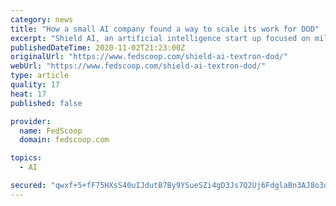 ```yaml
---
category: news
title: "How a small AI company found a way to scale its work for DOD"
excerpt: "Shield AI, an artificial intelligence start up focused on military work, has found a tried-and-true way to scaling its work with the DOD."
publishedDateTime: 2020-11-02T21:23:00Z
originalUrl: "https://www.fedscoop.com/shield-ai-textron-dod/"
webUrl: "https://www.fedscoop.com/shield-ai-textron-dod/"
type: article
quality: 17
heat: 17
published: false

provider:
  name: FedScoop
  domain: fedscoop.com

topics:
  - AI

secured: "qwxf+5+fF75HXsS40uIJdutB7By9YSueSZi4gD3Js7Q2Uj6FdglaBn3AJ8o3dcIh9ff46tY12wFWFIvoycuoO9X4vCIMZBjIgH5AY6lvrmJQJwawnrskZ7Apontj9+OnAI1IPzugXG1horgJjSw5rnXvZo4CEGauKWw863vYAVwPgjG20S+TLOVm6hQ2juGOpdQrhIQgSwS3QZs5+lLHWgRfdUjiXalKdlLw3rCUy0Krhm7dW5bRlQ7UPd82XI0E/80XEfbQaXzt2Uru5SpEi2WctK4nnTGPy5fp33rO8mZjFI8ixJ0ICaSXo5Ml/a7ZfZ/pLju9qRqLnhpQSsV6STu0rCJjxJPHtyzPWpDuY+s=;/pLkdztm9423Js6WV8cJ/g=="
---
```


